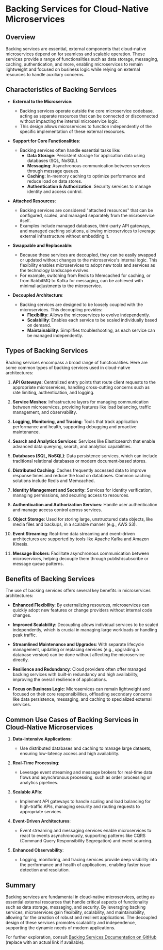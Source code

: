 # Backing Services for Cloud-Native Microservices

## Overview

Backing services are essential, external components that cloud-native microservices depend on for seamless and scalable operation. These services provide a range of functionalities such as data storage, messaging, caching, authentication, and more, enabling microservices to remain lightweight and focused on business logic while relying on external resources to handle auxiliary concerns.

## Characteristics of Backing Services

- **External to the Microservice**: 
  - Backing services operate outside the core microservice codebase, acting as separate resources that can be connected or disconnected without impacting the internal microservice logic.
  - This design allows microservices to function independently of the specific implementation of these external resources.

- **Support for Core Functionalities**: 
  - Backing services often handle essential tasks like:
    - **Data Storage**: Persistent storage for application data using databases (SQL, NoSQL).
    - **Messaging**: Asynchronous communication between services through message queues.
    - **Caching**: In-memory caching to optimize performance and reduce load on data stores.
    - **Authentication & Authorization**: Security services to manage identity and access control.

- **Attached Resources**:
  - Backing services are considered "attached resources" that can be configured, scaled, and managed separately from the microservice itself.
  - Examples include managed databases, third-party API gateways, and managed caching solutions, allowing microservices to leverage external infrastructure without embedding it.

- **Swappable and Replaceable**:
  - Because these services are decoupled, they can be easily swapped or updated without changes to the microservice's internal logic. This flexibility enables microservices to adopt new tools and services as the technology landscape evolves.
  - For example, switching from Redis to Memcached for caching, or from RabbitMQ to Kafka for messaging, can be achieved with minimal adjustments to the microservice.

- **Decoupled Architecture**:
  - Backing services are designed to be loosely coupled with the microservices. This decoupling provides:
    - **Flexibility**: Allows the microservices to evolve independently.
    - **Scalability**: Enables each service to be scaled individually based on demand.
    - **Maintainability**: Simplifies troubleshooting, as each service can be managed independently.

## Types of Backing Services

Backing services encompass a broad range of functionalities. Here are some common types of backing services used in cloud-native architectures:

1. **API Gateways**: Centralized entry points that route client requests to the appropriate microservices, handling cross-cutting concerns such as rate limiting, authentication, and logging.
   
2. **Service Meshes**: Infrastructure layers for managing communication between microservices, providing features like load balancing, traffic management, and observability.

3. **Logging, Monitoring, and Tracing**: Tools that track application performance and health, supporting debugging and proactive maintenance.

4. **Search and Analytics Services**: Services like Elasticsearch that enable advanced data querying, search, and analytics capabilities.

5. **Databases (SQL, NoSQL)**: Data persistence services, which can include traditional relational databases or modern document-based stores.

6. **Distributed Caching**: Caches frequently accessed data to improve response times and reduce the load on databases. Common caching solutions include Redis and Memcached.

7. **Identity Management and Security**: Services for identity verification, managing permissions, and securing access to resources.

8. **Authentication and Authorization Services**: Handle user authentication and manage access control across services.

9. **Object Storage**: Used for storing large, unstructured data objects, like media files and backups, in a scalable manner (e.g., AWS S3).

10. **Event Streaming**: Real-time data streaming and event-driven architectures are supported by tools like Apache Kafka and Amazon Kinesis.

11. **Message Brokers**: Facilitate asynchronous communication between microservices, helping decouple them through publish/subscribe or message queue patterns.

## Benefits of Backing Services

The use of backing services offers several key benefits in microservices architectures:

- **Enhanced Flexibility**: By externalizing resources, microservices can quickly adopt new features or change providers without internal code changes.

- **Improved Scalability**: Decoupling allows individual services to be scaled independently, which is crucial in managing large workloads or handling peak traffic.

- **Streamlined Maintenance and Upgrades**: With separate lifecycle management, updating or replacing services (e.g., upgrading a database version) can be done without affecting the microservice directly.

- **Resilience and Redundancy**: Cloud providers often offer managed backing services with built-in redundancy and high availability, improving the overall resilience of applications.

- **Focus on Business Logic**: Microservices can remain lightweight and focused on their core responsibilities, offloading secondary concerns like data persistence, messaging, and caching to specialized external services.

## Common Use Cases of Backing Services in Cloud-Native Microservices

1. **Data-Intensive Applications**:
   - Use distributed databases and caching to manage large datasets, ensuring low-latency access and high availability.

2. **Real-Time Processing**:
   - Leverage event streaming and message brokers for real-time data flows and asynchronous processing, such as order processing or analytics pipelines.

3. **Scalable APIs**:
   - Implement API gateways to handle scaling and load balancing for high-traffic APIs, managing security and routing requests to appropriate services.

4. **Event-Driven Architectures**:
   - Event streaming and messaging services enable microservices to react to events asynchronously, supporting patterns like CQRS (Command Query Responsibility Segregation) and event sourcing.

5. **Enhanced Observability**:
   - Logging, monitoring, and tracing services provide deep visibility into the performance and health of applications, enabling faster issue detection and resolution.

## Summary

Backing services are fundamental in cloud-native microservices, acting as essential external resources that handle critical aspects of functionality such as data storage, messaging, and security. By leveraging backing services, microservices gain flexibility, scalability, and maintainability, allowing for the creation of robust and resilient applications. The decoupled design of these services promotes scalability and independence, supporting the dynamic needs of modern applications.

For further exploration, consult [Backing Services Documentation on GitHub](https://github.com/example) (replace with an actual link if available).
